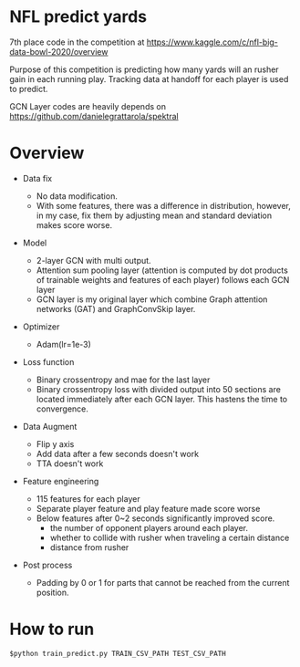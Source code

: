 # NFL predict yards

7th place code in the competition at https://www.kaggle.com/c/nfl-big-data-bowl-2020/overview

Purpose of this competition is predicting how many yards will an rusher gain in each running play. Tracking data at handoff for each player is used to predict.

GCN Layer codes are heavily depends on https://github.com/danielegrattarola/spektral

# Overview
- Data fix
  - No data modification.
  - With some features, there was a difference in distribution, however, in my case, fix them by adjusting mean and standard deviation makes score worse.

- Model
  - 2-layer GCN with multi output.
  - Attention sum pooling layer (attention is computed by dot products of trainable weights and features of each player) follows each GCN layer 
  - GCN layer is my original layer which combine Graph attention networks (GAT) and GraphConvSkip layer.
  

- Optimizer
  - Adam(lr=1e-3)

- Loss function
  - Binary crossentropy and mae for the last layer
  - Binary crossentropy loss with divided output into 50 sections are located immediately after each GCN layer. This hastens the time to convergence.

- Data Augment
  - Flip y axis
  - Add data after a few seconds doesn't work
  - TTA doesn't work

- Feature engineering
    - 115 features for each player
    - Separate player feature and play feature made score worse
    -  Below features after 0~2 seconds significantly improved score.
       -  the number of opponent players around each player.
       -  whether to collide with rusher when traveling a certain distance
       -  distance from rusher

- Post process
  - Padding by 0 or 1 for parts that cannot be reached from the current position.

# How to run
```
$python train_predict.py TRAIN_CSV_PATH TEST_CSV_PATH
```
